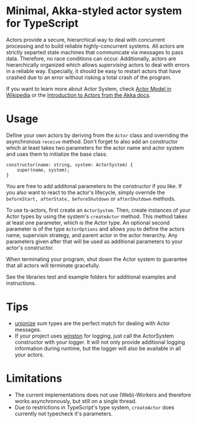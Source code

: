# Minimal, Akka-styled actor system for TypeScript

Actors provide a secure, hierarchical way to deal with concurrent processing and to build reliable highly-concurrent systems. All actors are strictly separted state machines that communicate
via messages to pass data. Therefore, no race conditions can occur. Additionally, actors are hierarchically organized which allows *supervising* actors to deal with errors in a reliable way. Especially,
it should be easy to restart actors that have crashed due to an error without risking a total crash of the program.

If you want to learn more about Actor System, check [Actor Model in Wikipedia](https://en.wikipedia.org/wiki/Actor_model) or the [Introduction to Actors from the Akka docs](https://doc.akka.io/docs/akka/current/general/actor-systems.html).

# Usage

Define your own actors by deriving from the ```Actor``` class and overriding the asynchronous ```receive``` method. Don't forget to also add an constructor which at least takes two parameters
for the actor name and actor system and uses them to initialize the base class:

```
constructor(name: string, system: ActorSystem) {
    super(name, system);
}
```

You are free to add additonal parameters to the constructor if you like. If you also want to react to the actor's lifecycle, simply override the ```beforeStart, afterState, beforeShutdown``` or ```afterShutdown``` methods.

To use ts-actors, first create an ```ActorSystem```. Then, create instances of your Actor types by using the system's ```createActor``` method. This method takes at least one parameter, which is the Actor type. An optional second parameter is of the type ```ActorOptions``` and allows you to define the actors name, supervisin strategy, and parent actor in the actor hierarchy. Any parameters given after
that will be used as additional parameters to your actor's constructor.

When terminating your program, shut down the Actor system to guarantee that all actors will terminate gracefully.

See the libraries test and example folders for additional examples and instructions.

# Tips

* [unionize](https://github.com/pelotom/unionize) sum types are the perfect match for dealing with Actor messages.
* If your project uses [winston](https://github.com/winstonjs/winston) for logging, just call the ActorSystem constructor with your logger. It will not only provide additional
  logging information during runtime, but the logger will also be available in all your actors.

# Limitations

* The current implementations does not use (Web)-Workers and therefore works asynchronously, but still on a single thread.
* Due to restrictions in TypeScript's type system, ```createActor``` does currently not typecheck it's parameters.
